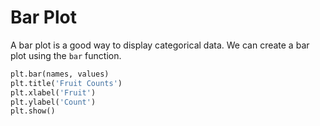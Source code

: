 # Bar Plot

A bar plot is a good way to display categorical data. We can create a bar plot using the `bar` function.

```python
plt.bar(names, values)
plt.title('Fruit Counts')
plt.xlabel('Fruit')
plt.ylabel('Count')
plt.show()
```
